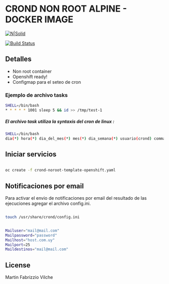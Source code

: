 # CROND NON ROOT ALPINE - DOCKER IMAGE

[![N|Solid](https://cldup.com/dTxpPi9lDf.thumb.png)](https://nodesource.com/products/nsolid)

[![Build Status](https://travis-ci.org/joemccann/dillinger.svg?branch=master)](https://travis-ci.org/joemccann/dillinger)


## Detalles

- Non root container
- Openshift ready!
- Configmap para el seteo de cron


### Ejemplo de archivo tasks

```bash
SHELL=/bin/bash
* * * * * 1001 sleep 5 && id >> /tmp/test-1
```
#####  El archivo task utiliza la syntaxis del cron de linux :

 ```bash
SHELL=/bin/bash
dia(*) hora(*) dia_del_mes(*) mes(*) dia_semana(*) usuario(crond) commando(sleep 5 && id >> /tmp/test-1)
```


## Iniciar servicios

```bash

oc create -f crond-noroot-template-openshift.yaml

```


## Notificaciones por email

Para activar el envio de notificaciones por email del resultado de las ejecuciones agregar el archivo config.ini.

```bash

touch /usr/share/crond/config.ini

```


```bash

Mailuser="mail@mail.com"
Mailpassword="password"
Mailhost="host.com.uy"
Mailport=25
Maildestinos="mail@mail.com"

```







## License
Martin Fabrizzio Vilche
